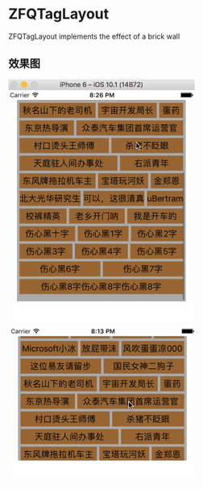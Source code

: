 # ZFQTagLayout
ZFQTagLayout implements the effect of a brick wall

## 效果图
![(img)](https://github.com/zfq/images/blob/master/ZFQTagLayout01.gif)
![(img)](https://github.com/zfq/images/blob/master/ZFQTagLayout02.gif)